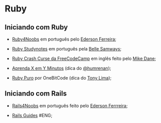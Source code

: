 # Ruby

## Iniciando com Ruby

- [Ruby4Noobs](https://github.com/edersonferreira/ruby4noobs) em português pelo [Ederson Ferreira](https://github.com/edersonferreira/);

- [Ruby Studynotes](https://github.com/bellesamways/studynotes/blob/master/Cursos/ruby_puro.md) em português pela [Belle Samways](https://github.com/bellesamways/);

- [Ruby Crash Curse da FreeCodeCamp](https://www.youtube.com/watch?v=t_ispmWmdjY) em inglês feito pelo [Mike Dane](https://github.com/mikedane);

- [Aprenda X em Y Minutos](https://learnxinyminutes.com/docs/pt-br/ruby-pt/) (dica do [@humrenan](https://github.com/humrenan/));

- [Ruby Puro](https://onebitcode.com/course/ruby-puro/) por OneBitCode (dica do [Tony Lima](https://github.com/tony-matheus));

## Iniciando com Rails

- [Rails4Noobs](https://github.com/edersonferreira/rails4noobs) em português feito pelo [Ederson Ferrreira](https://github.com/edersonferreira/);

- [Rails Guides](https://guides.rubyonrails.org/) #ENG;
